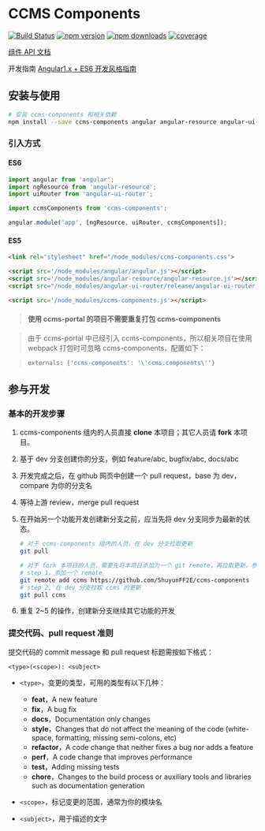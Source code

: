 # CCMS Components 
[![Build Status](https://img.shields.io/travis/ShuyunFF2E/ccms-components/master.svg?style=flat)](https://travis-ci.org/ShuyunFF2E/ccms-components) 
[![npm version](https://img.shields.io/npm/v/ccms-components.svg?style=flat)](https://www.npmjs.com/package/ccms-components)
[![npm downloads](https://img.shields.io/npm/dt/ccms-components.svg?style=flat)](https://www.npmjs.com/package/ccms-components)
[![coverage](https://img.shields.io/codecov/c/github/ShuyunFF2E/ccms-components.svg?style=flat)](https://www.npmjs.com/package/ccms-components)

[组件 API 文档](http://shuyunff2e.github.io/ccms-components/)

开发指南 [Angular1.x + ES6 开发风格指南](https://github.com/kuitos/kuitos.github.io/issues/34)

## 安装与使用

```bash
# 安装 ccms-components 和相关依赖
npm install --save ccms-components angular angular-resource angular-ui-router
```

### 引入方式

#### ES6
```js
import angular from 'angular';
import ngResource from 'angular-resource';
import uiRouter from 'angular-ui-router';

import ccmsComponents from 'ccms-components';

angular.module('app', [ngResource, uiRouter, ccmsComponents]);
```

#### ES5
```html
<link rel="stylesheet" href="/node_modules/ccms-components.css">

<script src='/node_modules/angular/angular.js'></script>
<script src='/node_modules/angular-resource/angular-resource.js'></script>
<script src="/node_modules/angular-ui-router/release/angular-ui-router.js"></script>

<script src='/node_modules/ccms-components.js'></script>
```

> #### 使用 ccms-portal 的项目不需要重复打包 ccms-components

> 由于 ccms-portal 中已经引入 ccms-components，所以相关项目在使用 webpack 打包时可忽略 ccms-components，配置如下：

> ```js
> externals: {'ccms-components': '\'ccms.components\''}
> ```

## 参与开发

### 基本的开发步骤

1. ccms-components 组内的人员直接 **clone** 本项目；其它人员请 **fork** 本项目。

2. 基于 dev 分支创建你的分支，例如 feature/abc, bugfix/abc, docs/abc

3. 开发完成之后，在 github 网页中创建一个 pull request，base 为 dev，compare 为你的分支名

4. 等待上游 review，merge pull request

5. 在开始另一个功能开发创建新分支之前，应当先将 dev 分支同步为最新的状态。

	```bash
	# 对于 ccms-components 组内的人员，在 dev 分支拉取更新
	git pull

	# 对于 fork 本项目的人员，需要先将本项目添加为一个 git remote，再拉取更新，参考以下操作
	# step 1，添加一个 remote
	git remote add ccms https://github.com/ShuyunFF2E/ccms-components
	# step 2, 在 dev 分支拉取 ccms 的更新
	git pull ccms
	```
6. 重复 2~5 的操作，创建新分支继续其它功能的开发

### 提交代码、pull request 准则

提交代码的 commit message 和 pull request 标题需按如下格式：

```
<type>(<scope>): <subject>
```

* `<type>`，变更的类型，可用的类型有以下几种：
	- **feat**，A new feature
	- **fix**，A bug fix
	- **docs**，Documentation only changes
	- **style**，Changes that do not affect the meaning of the code (white-space, formatting, missing semi-colons, etc)
	- **refactor**，A code change that neither fixes a bug nor adds a feature
	- **perf**，A code change that improves performance
	- **test**，Adding missing tests
	- **chore**，Changes to the build process or auxiliary tools and libraries such as documentation generation

* `<scope>`，标记变更的范围，通常为你的模块名

* `<subject>`，用于描述的文字

